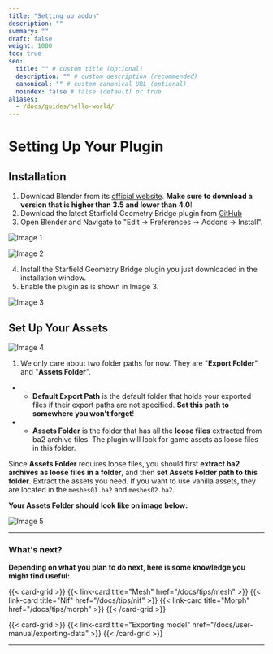 ```yaml
---
title: "Setting up addon"
description: ""
summary: ""
draft: false
weight: 1000
toc: true
seo:
  title: "" # custom title (optional)
  description: "" # custom description (recommended)
  canonical: "" # custom canonical URL (optional)
  noindex: false # false (default) or true
aliases:
  - /docs/guides/hello-world/
---
```


# Setting Up Your Plugin

## **Installation**
1. Download Blender from its [official website](https://www.blender.org/). **Make sure to download a version that is higher than 3.5 and lower than 4.0**!
2. Download the latest Starfield Geometry Bridge plugin from [GitHub](https://github.com/SesamePaste233/StarfieldMeshConverter/raw/master/dist/tool_export_mesh/tool_export_mesh.zip)
3. Open Blender and Navigate to "Edit -> Preferences -> Addons -> Install".

![Image 1](/hello/image1.png)

![Image 2](/hello/image2.png)

4. Install the Starfield Geometry Bridge plugin you just downloaded in the installation window.
5. Enable the plugin as is shown in Image 3.

![Image 3](/hello/image3.png)

## Set Up Your Assets

![Image 4](/hello/image4.png)

1. We only care about two folder paths for now. They are "**Export Folder**" and "**Assets Folder**".
 - - **Default Export Path** is the default folder that holds your exported files if their export paths are not specified. **Set this path to somewhere you won't forget**!

 - - **Assets Folder** is the folder that has all the **loose files** extracted from ba2 archive files. The plugin will look for game assets as loose files in this folder. 

Since **Assets Folder** requires loose files, you should first **extract ba2 archives as loose files in a folder**, and then **set Assets Folder path to this folder**. Extract the assets you need. If you want to use vanilla assets, they are located in the `meshes01.ba2` and `meshes02.ba2`.

**Your Assets Folder should look like on image below:**

![Image 5](/hello/image5.png)
___

### What's next?
**Depending on what you plan to do next, here is some knowledge you might find useful:**

{{< card-grid >}}
{{< link-card title="Mesh" href="/docs/tips/mesh" >}}
{{< link-card title="Nif" href="/docs/tips/nif" >}}
{{< link-card title="Morph" href="/docs/tips/morph" >}}
{{< /card-grid >}}

{{< card-grid >}}
{{< link-card title="Exporting model" href="/docs/user-manual/exporting-data" >}}
{{< /card-grid >}}

___